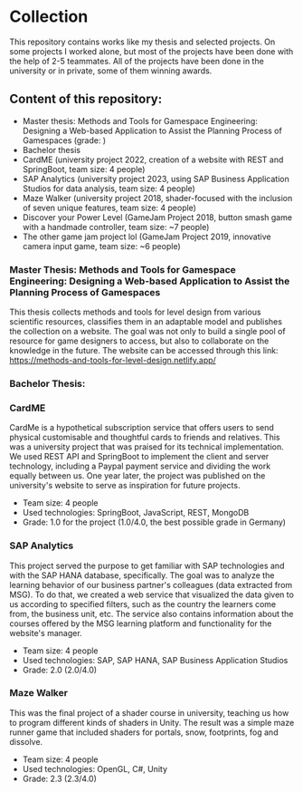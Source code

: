 # Collection
This repository contains works like my thesis and selected projects. On some projects I worked alone, but most of the projects have been done with the help of 2-5 teammates. All of the projects have been done in the university or in private, some of them winning awards.


## Content of this repository:
- Master thesis: Methods and Tools for Gamespace Engineering: Designing a Web-based Application to Assist the Planning Process of Gamespaces (grade: )
- Bachelor thesis
- CardME (university project 2022, creation of a website with REST and SpringBoot, team size: 4 people)
- SAP Analytics (university project 2023, using SAP Business Application Studios for data analysis, team size: 4 people)
- Maze Walker (university project 2018, shader-focused with the inclusion of seven unique features, team size: 4 people)
- Discover your Power Level (GameJam Project 2018, button smash game with a handmade controller, team size: ~7 people)
- The other game jam project lol (GameJam Project 2019, innovative camera input game, team size: ~6 people)


### Master Thesis: Methods and Tools for Gamespace Engineering: Designing a Web-based Application to Assist the Planning Process of Gamespaces
This thesis collects methods and tools for level design from various scientific resources, classifies them in an adaptable model and publishes the collection on a website. The goal was not only to build a single pool of resource for game designers to access, but also to collaborate on the knowledge in the future.
The website can be accessed through this link: https://methods-and-tools-for-level-design.netlify.app/


### Bachelor Thesis: 


### CardME
CardMe is a hypothetical subscription service that offers users to send physical customisable and thoughtful cards to friends and relatives. This was a university project that was praised for its technical implementation. We used REST API and SpringBoot to implement the client and server technology, including a Paypal payment service and dividing the work equally between us. One year later, the project was published on the university's website to serve as inspiration for future projects.
- Team size: 4 people
- Used technologies: SpringBoot, JavaScript, REST, MongoDB
- Grade: 1.0 for the project (1.0/4.0, the best possible grade in Germany)

### SAP Analytics
This project served the purpose to get familiar with SAP technologies and with the SAP HANA database, specifically. The goal was to analyze the learning behavior of our business partner's colleagues (data extracted from MSG). To do that, we created a web service that visualized the data given to us according to specified filters, such as the country the learners come from, the business unit, etc. The service also contains information about the courses offered by the MSG learning platform and functionality for the website's manager.
- Team size: 4 people
- Used technologies: SAP, SAP HANA, SAP Business Application Studios
- Grade: 2.0 (2.0/4.0)

### Maze Walker
This was the final project of a shader course in university, teaching us how to program different kinds of shaders in Unity. The result was a simple maze runner game that included shaders for portals, snow, footprints, fog and dissolve.
- Team size: 4 people
- Used technologies: OpenGL, C#, Unity
- Grade: 2.3 (2.3/4.0)
